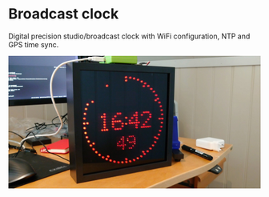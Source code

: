 # Broadcast clock

Digital precision studio/broadcast clock with WiFi configuration, NTP and GPS time sync.

![CLock face](/hardware/gfx/prototype_programming.jpg "Broadcast studio clock")
